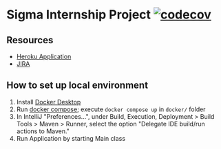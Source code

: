 # Sigma Internship Project [![codecov](https://codecov.io/gh/eduard-romanyuk/sigma-internship-project/branch/main/graph/badge.svg?token=GUJLPWvcLJ)](https://codecov.io/gh/eduard-romanyuk/sigma-internship-project)

## Resources
- [Heroku Application](https://sigma-internship-project.herokuapp.com/swagger-ui/index.html)
- [JIRA](https://sigma-internship-project.atlassian.net/jira/software/c/projects/SIP/boards/1)

## How to set up local environment
1) Install [Docker Desktop](https://www.docker.com/products/docker-desktop/)
2) Run [docker compose](https://docs.docker.com/engine/reference/commandline/compose_up/);
   execute `docker compose up` in `docker/` folder
3) In IntelliJ "Preferences...", under Build, Execution, Deployment > Build Tools > Maven > Runner, select the option "Delegate IDE build/run actions to Maven."
4) Run Application by starting Main class
